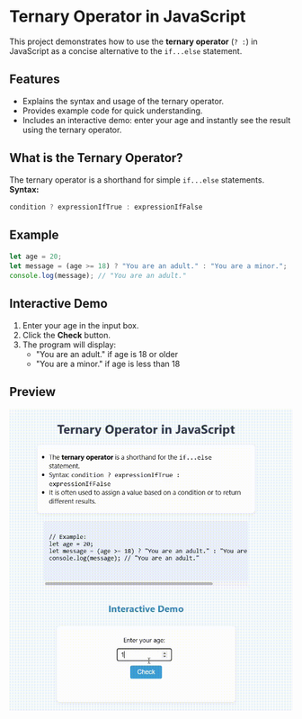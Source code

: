 # Ternary Operator in JavaScript

This project demonstrates how to use the **ternary operator** (`? :`) in JavaScript as a concise alternative to the `if...else` statement.

## Features

- Explains the syntax and usage of the ternary operator.
- Provides example code for quick understanding.
- Includes an interactive demo: enter your age and instantly see the result using the ternary operator.

## What is the Ternary Operator?

The ternary operator is a shorthand for simple `if...else` statements.  
**Syntax:**  
```javascript
condition ? expressionIfTrue : expressionIfFalse
```

## Example

```javascript
let age = 20;
let message = (age >= 18) ? "You are an adult." : "You are a minor.";
console.log(message); // "You are an adult."
```

## Interactive Demo

1. Enter your age in the input box.
2. Click the **Check** button.
3. The program will display:
   - "You are an adult." if age is 18 or older
   - "You are a minor." if age is less than 18

## Preview

![Preview](gif/preview.gif)